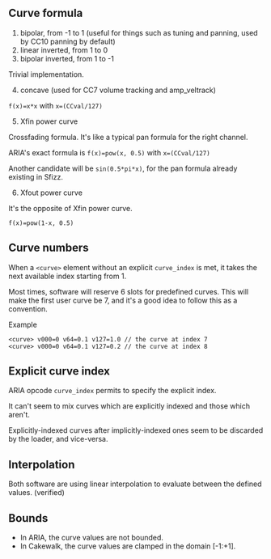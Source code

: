 ## Curve formula

1. bipolar, from -1 to 1 (useful for things such as tuning and panning, used by CC10 panning by default)
2. linear inverted, from 1 to 0
3. bipolar inverted, from 1 to -1

Trivial implementation.

4. concave (used for CC7 volume tracking and amp_veltrack)

`f(x)=x*x` with `x=(CCval/127)`

5. Xfin power curve

Crossfading formula.
It's like a typical pan formula for the right channel.

ARIA's exact formula is `f(x)=pow(x, 0.5)` with `x=(CCval/127)`

Another candidate will be `sin(0.5*pi*x)`, for the pan formula already existing in Sfizz.

6. Xfout power curve

It's the opposite of Xfin power curve.

`f(x)=pow(1-x, 0.5)`

## Curve numbers

When a `<curve>` element without an explicit `curve_index` is met, it takes the next available index starting from 1.

Most times, software will reserve 6 slots for predefined curves.
This will make the first user curve be 7, and it's a good idea to follow this as a convention.

Example
```
<curve> v000=0 v64=0.1 v127=1.0 // the curve at index 7
<curve> v000=0 v64=0.1 v127=0.2 // the curve at index 8
```

## Explicit curve index

ARIA opcode `curve_index` permits to specify the explicit index.

It can't seem to mix curves which are explicitly indexed and those which aren't.

Explicitly-indexed curves after implicitly-indexed ones seem to be discarded by the loader, and vice-versa.

## Interpolation

Both software are using linear interpolation to evaluate between the defined values. (verified)

## Bounds

- In ARIA, the curve values are not bounded.
- In Cakewalk, the curve values are clamped in the domain [-1:+1].